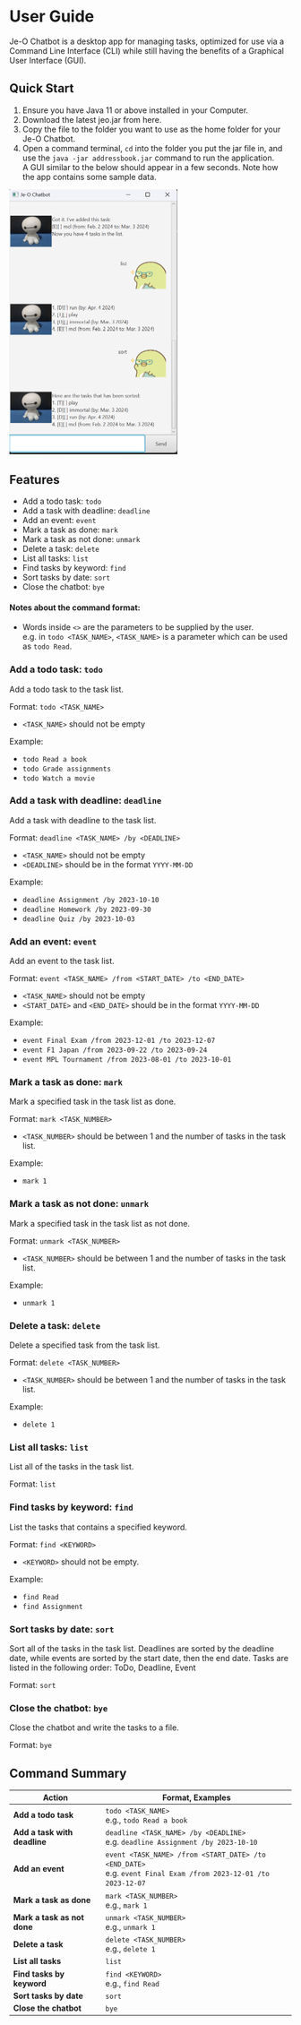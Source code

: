 # User Guide

Je-O Chatbot is a desktop app for managing tasks, optimized for use via a Command Line Interface (CLI) while still having the benefits of a Graphical User Interface (GUI). 

## Quick Start

1. Ensure you have Java 11 or above installed in your Computer.
2. Download the latest jeo.jar from here.
3. Copy the file to the folder you want to use as the home folder for your Je-O Chatbot.
4. Open a command terminal, `cd` into the folder you put the jar file in, and use the `java -jar addressbook.jar` command to run the application.  
   A GUI similar to the below should appear in a few seconds. Note how the app contains some sample data.

<img src = "Ui.png" width = "300px">

## Features 

- Add a todo task: `todo`
- Add a task with deadline: `deadline`
- Add an event: `event`
- Mark a task as done: `mark`
- Mark a task as not done: `unmark`
- Delete a task: `delete`
- List all tasks: `list`
- Find tasks by keyword: `find`
- Sort tasks by date: `sort`
- Close the chatbot: `bye`

#### Notes about the command format:
- Words inside `<>` are the parameters to be supplied by the user.  
  e.g. in `todo <TASK_NAME>`, `<TASK_NAME>` is a parameter which can be used as `todo Read`.

### Add a todo task: `todo`

Add a todo task to the task list.

Format: `todo <TASK_NAME>`
- `<TASK_NAME>` should not be empty

Example: 
- `todo Read a book`
- `todo Grade assignments`
- `todo Watch a movie`

### Add a task with deadline: `deadline`

Add a task with deadline to the task list.

Format: `deadline <TASK_NAME> /by <DEADLINE>`
- `<TASK_NAME>` should not be empty
- `<DEADLINE>` should be in the format `YYYY-MM-DD`
  
Example:
- `deadline Assignment /by 2023-10-10`
- `deadline Homework /by 2023-09-30`
- `deadline Quiz /by 2023-10-03`

### Add an event: `event`

Add an event to the task list.

Format: `event <TASK_NAME> /from <START_DATE> /to <END_DATE>`
- `<TASK_NAME>` should not be empty
- `<START_DATE>` and `<END_DATE>` should be in the format `YYYY-MM-DD`
  
Example:
- `event Final Exam /from 2023-12-01 /to 2023-12-07`
- `event F1 Japan /from 2023-09-22 /to 2023-09-24`
- `event MPL Tournament /from 2023-08-01 /to 2023-10-01`

### Mark a task as done: `mark`

Mark a specified task in the task list as done. 

Format: `mark <TASK_NUMBER>`
- `<TASK_NUMBER>` should be between 1 and the number of tasks in the task list.
  
Example:
- `mark 1`

### Mark a task as not done: `unmark`

Mark a specified task in the task list as not done. 

Format: `unmark <TASK_NUMBER>`
- `<TASK_NUMBER>` should be between 1 and the number of tasks in the task list.
  
Example:
- `unmark 1`

### Delete a task: `delete`

Delete a specified task from the task list. 

Format: `delete <TASK_NUMBER>`
- `<TASK_NUMBER>` should be between 1 and the number of tasks in the task list.
  
Example:
- `delete 1`

### List all tasks: `list`

List all of the tasks in the task list.

Format: `list`

### Find tasks by keyword: `find`

List the tasks that contains a specified keyword. 

Format: `find <KEYWORD>`
- `<KEYWORD>` should not be empty.
  
Example:
- `find Read`
- `find Assignment`

### Sort tasks by date: `sort`

Sort all of the tasks in the task list.
Deadlines are sorted by the deadline date, while events are sorted by the start date, then the end date.
Tasks are listed in the following order: ToDo, Deadline, Event

Format: `sort`

### Close the chatbot: `bye`

Close the chatbot and write the tasks to a file.

Format: `bye`

## Command Summary

| Action                        | Format, Examples                                                                                                     |
|-------------------------------|----------------------------------------------------------------------------------------------------------------------|
| **Add a todo task**           | `todo <TASK_NAME>` <br /> e.g., `todo Read a book`                                                                   |
| **Add a task with deadline**  | `deadline <TASK_NAME> /by <DEADLINE>` <br /> e.g. `deadline Assignment /by 2023-10-10`                               |
| **Add an event**              | `event <TASK_NAME> /from <START_DATE> /to <END_DATE>` <br /> e.g. `event Final Exam /from 2023-12-01 /to 2023-12-07` |
| **Mark a task as done**       | `mark <TASK_NUMBER>` <br /> e.g., `mark 1`                                                                           |
| **Mark a task as not done**   | `unmark <TASK_NUMBER>` <br /> e.g., `unmark 1`                                                                       |
| **Delete a task**             | `delete <TASK_NUMBER>` <br /> e.g., `delete 1`                                                                       |
| **List all tasks**            | `list`                                                                                                               |
| **Find tasks by keyword**     | `find <KEYWORD>` <br /> e.g., `find Read`                                                                            |
| **Sort tasks by date**        | `sort`                                                                                                               |
| **Close the chatbot**        | `bye`                                                                                                                |
